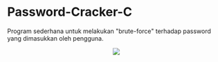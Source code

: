 # Password-Cracker-C
Program sederhana untuk melakukan "brute-force" terhadap password yang dimasukkan oleh pengguna.
<p align="center">
  <a href="https://skillicons.dev">
    <img src="https://skillicons.dev/icons?i=cpp" />
  </a>
</p>
